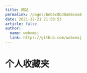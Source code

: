 ```yaml
---
title: 网站
permalink: /pages/beb6c0bd8a66cea6
date: 2021-12-21 21:50:53
article: false
author: 
  name: webxmsj
  link: https://github.com/webxmsj
---
```

# 个人收藏夹
